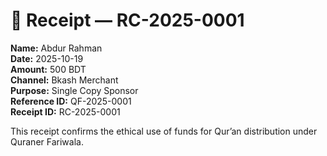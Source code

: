 # 📄 Receipt — RC-2025-0001

**Name:** Abdur Rahman  
**Date:** 2025-10-19  
**Amount:** 500 BDT  
**Channel:** Bkash Merchant  
**Purpose:** Single Copy Sponsor  
**Reference ID:** QF-2025-0001  
**Receipt ID:** RC-2025-0001

This receipt confirms the ethical use of funds for Qur’an distribution under Quraner Fariwala.

